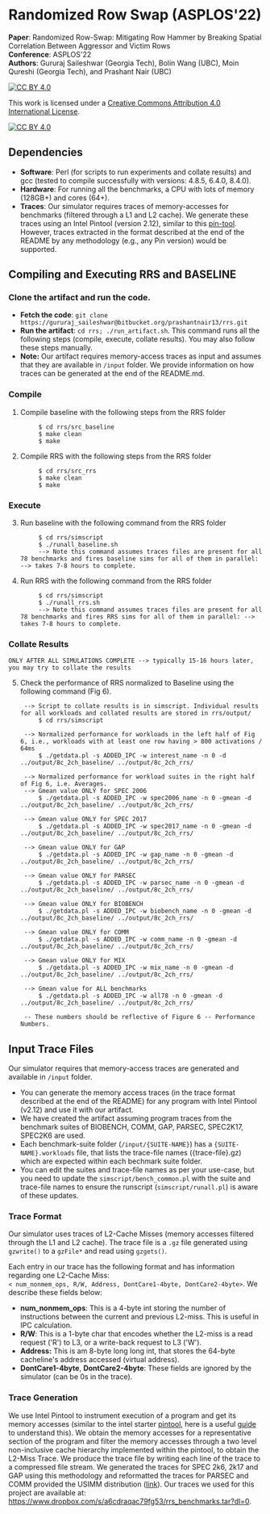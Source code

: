# Randomized Row Swap (ASPLOS'22)
**Paper**: Randomized Row-Swap: Mitigating Row Hammer by Breaking Spatial Correlation Between Aggressor and Victim Rows  
**Conference**: ASPLOS'22  
**Authors**: Gururaj Saileshwar (Georgia Tech), Bolin Wang (UBC), Moin Qureshi (Georgia Tech), and Prashant Nair (UBC)  

[![CC BY 4.0][cc-by-shield]][cc-by]

This work is licensed under a
[Creative Commons Attribution 4.0 International License][cc-by].

[![CC BY 4.0][cc-by-image]][cc-by]

[cc-by]: http://creativecommons.org/licenses/by/4.0/
[cc-by-image]: https://i.creativecommons.org/l/by/4.0/88x31.png
[cc-by-shield]: https://img.shields.io/badge/License-CC%20BY%204.0-lightgrey.svg

## Dependencies
* **Software**: Perl (for scripts to run experiments and collate results) and gcc (tested to compile successfully with versions: 4.8.5, 6.4.0, 8.4.0). 
* **Hardware**: For running all the benchmarks, a CPU with lots of memory (128GB+) and cores (64+).
* **Traces**: Our simulator requires traces of memory-accesses for benchmarks (filtered through a L1 and L2 cache). We generate these traces using an Intel Pintool (version 2.12), similar to this [pin-tool](https://github.com/jingpu/pintools/blob/master/source/tools/SimpleExamples/pinatrace.cpp). However, traces extracted in the format described at the end of the README by any methodology (e.g., any Pin version) would be supported. 


## Compiling and Executing RRS and BASELINE

### Clone the artifact and run the code.

* **Fetch the code**: `git clone https://gururaj_saileshwar@bitbucket.org/prashantnair13/rrs.git`  
* **Run the artifact**: `cd rrs; ./run_artifact.sh`. This command runs all the following steps (compile, execute, collate results). You may also follow these steps manually.
* **Note:** Our artifact requires  memory-access traces as input and assumes that they are available in `/input` folder. We provide information on how traces can be generated at the end of the README.md.
 
### Compile

1. Compile baseline with the following steps from the RRS folder
         
     	    $ cd rrs/src_baseline
     	    $ make clean
     	    $ make


2. Compile RRS with the following steps from the RRS folder

     	    $ cd rrs/src_rrs
     	    $ make clean
     	    $ make


### Execute

3. Run baseline with the following command from the RRS folder
         
     	    $ cd rrs/simscript
     	    $ ./runall_baseline.sh
     	    --> Note this command assumes traces files are present for all 78 benchmarks and fires baseline sims for all of them in parallel: --> takes 7-8 hours to complete.


4. Run RRS with the following command from the RRS folder         

     	    $ cd rrs/simscript
     	    $ ./runall_rrs.sh
     	    --> Note this command assumes traces files are present for all 78 benchmarks and fires RRS sims for all of them in parallel: --> takes 7-8 hours to complete.


### Collate Results

`ONLY AFTER ALL SIMULATIONS COMPLETE --> typically 15-16 hours later, you may try to collate the results`  

5. Check the performance of RRS normalized to Baseline using the following command (Fig 6).  
  
	    --> Script to collate results is in simscript. Individual results for all workloads and collated results are stored in rrs/output/    
     	    $ cd rrs/simscript

	    --> Normalized performance for workloads in the left half of Fig 6, i.e., workloads with at least one row having > 800 activations / 64ms            
            $ ./getdata.pl -s ADDED_IPC -w interest_name -n 0 -d ../output/8c_2ch_baseline/ ../output/8c_2ch_rrs/
	    
	    --> Normalized performance for workload suites in the right half of Fig 6, i.e. Averages.           
	    --> Gmean value ONLY for SPEC 2006
            $ ./getdata.pl -s ADDED_IPC -w spec2006_name -n 0 -gmean -d ../output/8c_2ch_baseline/ ../output/8c_2ch_rrs/
            
	    --> Gmean value ONLY for SPEC 2017            
            $ ./getdata.pl -s ADDED_IPC -w spec2017_name -n 0 -gmean -d ../output/8c_2ch_baseline/ ../output/8c_2ch_rrs/
            
	    --> Gmean value ONLY for GAP            
            $ ./getdata.pl -s ADDED_IPC -w gap_name -n 0 -gmean -d ../output/8c_2ch_baseline/ ../output/8c_2ch_rrs/

	    --> Gmean value ONLY for PARSEC                     
            $ ./getdata.pl -s ADDED_IPC -w parsec_name -n 0 -gmean -d ../output/8c_2ch_baseline/ ../output/8c_2ch_rrs/
            
	    --> Gmean value ONLY for BIOBENCH                                 
            $ ./getdata.pl -s ADDED_IPC -w biobench_name -n 0 -gmean -d ../output/8c_2ch_baseline/ ../output/8c_2ch_rrs/

	    --> Gmean value ONLY for COMM                              
            $ ./getdata.pl -s ADDED_IPC -w comm_name -n 0 -gmean -d ../output/8c_2ch_baseline/ ../output/8c_2ch_rrs/

	    --> Gmean value ONLY for MIX                              
            $ ./getdata.pl -s ADDED_IPC -w mix_name -n 0 -gmean -d ../output/8c_2ch_baseline/ ../output/8c_2ch_rrs/

	    --> Gmean value for ALL benchmarks                              
            $ ./getdata.pl -s ADDED_IPC -w all78 -n 0 -gmean -d ../output/8c_2ch_baseline/ ../output/8c_2ch_rrs/

	    -- These numbers should be reflective of Figure 6 -- Performance Numbers.


## Input Trace Files
Our simulator requires that memory-access traces are generated and available in `/input` folder.  
* You can generate the memory access traces (in the trace format described at the end of the README) for any program with Intel Pintool (v2.12) and use it with our artifact.  
* We have created the artifact assuming program traces from the benchmark suites of BIOBENCH, COMM, GAP, PARSEC, SPEC2K17, SPEC2K6 are used.  
* Each benchmark-suite folder (`/input/{SUITE-NAME}`) has a `{SUITE-NAME}.workloads` file, that lists the trace-file names ({trace-file}.gz) which are expected within each bechmark suite folder.  
* You can edit the suites and trace-file names as per your use-case, but you need to update the `simscript/bench_common.pl` with the suite and trace-file names to ensure the runscript (`simscript/runall.pl`) is aware of these updates.  

### Trace Format
Our simulator uses traces of L2-Cache Misses (memory accesses filtered through the L1 and L2 cache). 
The trace file is a `.gz` file generated using `gzwrite()` to a `gzFile*` and read using `gzgets()`.

Each entry in our trace has the following format and has information regarding one L2-Cache Miss:    
`< num_nonmem_ops, R/W, Address, DontCare1-4byte, DontCare2-4byte>`. We describe these fields below:  

   - **num_nonmem_ops**: This is a 4-byte int storing the number of instructions between the current and previous L2-miss. This is useful in IPC calculation.  
   - **R/W**: This is a 1-byte char that encodes whether the L2-miss is a read request ('R') to L3, or a write-back request to L3 ('W').  
   - **Address:** This is am 8-byte long long int, that stores the 64-byte cacheline's address accessed (virtual address).  
   - **DontCare1-4byte**, **DontCare2-4byte**: These fields are ignored by the simulator (can be 0s in the trace).  

### Trace Generation
We use Intel Pintool to instrument execution of a program and get its memory accesses (similar to the intel starter [pintool](https://github.com/jingpu/pintools/blob/master/source/tools/SimpleExamples/pinatrace.cpp), here is a useful [guide](https://mahmoudhatem.wordpress.com/2016/11/07/tracing-memory-access-of-an-oracle-process-intel-pintools/) to understand this). We obtain the memory accesses for a representative section of the program and filter the memory accesses through a two level non-inclusive cache hierarchy implemented within the pintool, to obtain the L2-Miss Trace. We produce the trace file by writing each line of the trace to a compressed file stream. We generated the traces for SPEC 2k6, 2k17 and GAP using this methodology and reformatted the traces for PARSEC and COMM provided the USIMM distribution ([link](http://utaharch.blogspot.com/2012/02/usimm.html)). Our traces we used for this project are available at: https://www.dropbox.com/s/a6cdraqac79fg53/rrs_benchmarks.tar?dl=0.